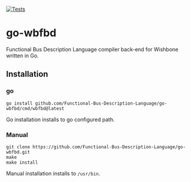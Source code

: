 [![Tests](https://github.com/Functional-Bus-Description-Language/go-wbfbd/actions/workflows/tests.yml/badge.svg?branch=master)](https://github.com/Functional-Bus-Description-Language/go-wbfbd/actions?query=master)

# go-wbfbd

Functional Bus Description Language compiler back-end for Wishbone written in Go.

## Installation

### go
```
go install github.com/Functional-Bus-Description-Language/go-wbfbd/cmd/wbfbd@latest
```

Go installation installs to go configured path.

### Manual

```
git clone https://github.com/Functional-Bus-Description-Language/go-wbfbd.git
make
make install
```

Manual installation installs to `/usr/bin`.
